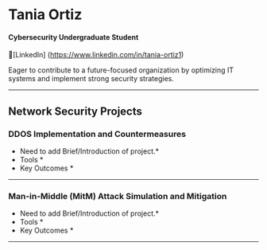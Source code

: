 # Tania Ortiz
#### Cybersecurity Undergraduate Student 
🔗[LinkedIn] (https://www.linkedin.com/in/tania-ortiz1)

Eager to contribute to a future-focused organization by optimizing IT systems and implement strong security strategies.

______________________________________________________________________________________________

## Network Security Projects

### DDOS Implementation and Countermeasures

* Need to add Brief/Introduction of project.*
* Tools *
* Key Outcomes *
_______________________________________________________________________________________________
### Man-in-Middle (MitM) Attack Simulation and Mitigation

* Need to add Brief/Introduction of project.*
* Tools *
* Key Outcomes *
_______________________________________________________________________________________________
